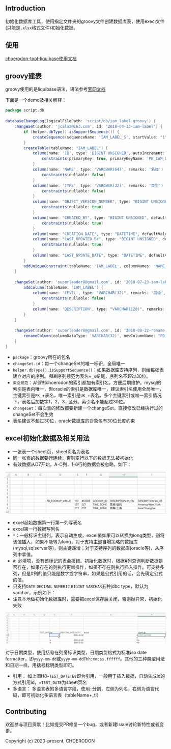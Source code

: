 ## Introduction

初始化数据库工具，使用指定文件夹的groovy文件创建数据库表，使用execl文件(只能是`.xlsx`格式文件)初始化数据。

## 使用

[choerodon-tool-liquibase使用文档](https://choerodon.io/zh/docs/development-guide/backend/framework/liquibase/)


## groovy建表

groovy使用的是liquibase语法，语法参考[官网文档](https://www.liquibase.org/documentation/changes/add_column.html)

下面是一个demo及相关解释：

```groovy
package script.db

databaseChangeLog(logicalFilePath: 'script/db/iam_label.groovy') {
    changeSet(author: 'jcalaz@163.com', id: '2018-04-13-iam-label') {
        if (helper.dbType().isSupportSequence()) {
            createSequence(sequenceName: 'IAM_LABEL_S', startValue: "1")
        }
        createTable(tableName: "IAM_LABEL") {
            column(name: 'ID', type: 'BIGINT UNSIGNED', autoIncrement: true, remarks: '表ID，主键，供其他表做外键，unsigned bigint、单表时自增、步长为 1') {
                constraints(primaryKey: true, primaryKeyName: 'PK_IAM_LABEL')
            }
            column(name: 'NAME', type: 'VARCHAR(64)', remarks: '名称') {
                constraints(nullable: false)
            }
            column(name: 'TYPE', type: 'VARCHAR(32)', remarks: '类型') {
                constraints(nullable: false)
            }
            column(name: "OBJECT_VERSION_NUMBER", type: "BIGINT UNSIGNED", defaultValue: "1") {
                constraints(nullable: true)
            }
            column(name: "CREATED_BY", type: "BIGINT UNSIGNED", defaultValue: "0") {
                constraints(nullable: true)
            }
            column(name: "CREATION_DATE", type: "DATETIME", defaultValueComputed: "CURRENT_TIMESTAMP")
            column(name: "LAST_UPDATED_BY", type: "BIGINT UNSIGNED", defaultValue: "0") {
                constraints(nullable: true)
            }
            column(name: "LAST_UPDATE_DATE", type: "DATETIME", defaultValueComputed: "CURRENT_TIMESTAMP")
        }
        addUniqueConstraint(tableName: 'IAM_LABEL', columnNames: 'NAME, TYPE', constraintName: 'UK_IAM_LABEL_U1')
    }

    changeSet(author: 'superleader8@gmail.com', id: '2018-07-23-iam-label-add-column') {
        addColumn(tableName: 'IAM_LABEL') {
            column(name: 'LEVEL', type: "VARCHAR(32)", remarks: '层级', afterColumn: 'TYPE') {
                constraints(nullable: false)
            }
            column(name: 'DESCRIPTION', type: "VARCHAR(128)", remarks: '描述', afterColumn: 'LEVEL')
        }
    }

    changeSet(author: 'superleader8@gmail.com', id: '2018-08-22-rename') {
        renameColumn(columnDataType: 'VARCHAR(32)', newColumnName: "FD_LEVEL", oldColumnName: "LEVEL", remarks: '层级', tableName: 'IAM_LABEL')
    }
}
```

- `package`：groovy所在的包名
- `changeSet.id`：每一个changeSet的唯一标识，全局唯一
- `helper.dbType().isSupportSequence()`：如果数据库支持序列，则给每张表建立对应的序列。*强制*序列规范为表名+`_s`结尾，序列名不超过30位。
- `索引规范`：*非强制*choerodon的索引都加有索引名，方便后期维护。mysql的索引是表内唯一，但oracle的索引是数据库唯一，建议索引名使用全局唯一，主键索引是`PK_`+表名，唯一索引是`UK_`+表名。多个主键索引或唯一索引情况下，表名后加数字1，2，3...区分。索引名不能超过30位。
-  `changeSet`：每次表的修改都要新建一个changeSet，直接修改已经执行过的changeSet不会生效
- 表名建议不超过30位，oracle数据库的对象名有30位长度约束

## excel初始化数据及相关用法

* 一张表一个sheet页，sheet页名为表名
* 同一张表的数据要行连续，否则空行以下的数据无法被初始化
* 有效数据从D7开始，A-C列，1-6行的数据会被忽略，如下：

![demo excel](images/excel.jpg)

* excel起始数据第一行第一列写表名
* excel第一行数据写列名
* `*`：一般标识主键列，表示自动生成，excel值如果可以转换为long类型，则将该值插入，如果不能转为long，对于支持主键自增策略的数据库(mysql,sqlserver等)，则主键递增；对于支持序列的数据库(oracle等)，从序列中拿值。
* `#`: 必填项，没有该标记的表会报错。初始化数据时，根据#列查询判断数据是否存在，如果存在的则执行更新操作，如果不存在则执行插入操作。可支持多列，但是#列的值只能是数字或字符串，如果是公式引用的话，会先确定公式的值。
* 只支持`DATE` `DECIMAL` `NUMERIC` `BIGINT` `VARCHAR`五种jdbc type，默认为varchar，示例如下：
* 注意本地做初始化数据库时，需要把excel保存后关闭，否则抛异常，初始化失败

![demo date](images/date.jpg)

对于日期类型，使用括号在列旁标识类型，日期类型格式为标准iso date formatter，即`yyyy-mm-dd`或`yyyy-mm-ddThh:mm:ss.ffffff`。其他的三种类型用法和日期一样，用括号标明类型即可。

* 引用： 如上图H8`=TEST_DATE!E8`即为引用，一般用于插入数据，自动生成id的方式引用id，`=TEST_DATE`为sheet页名
* 多语言： 多语言表的多语言字段，使用`:`分割，左侧为列名，右侧为语言代码，即可初始化多语言表（tableName+_tl）


## Contributing

欢迎参与项目贡献！比如提交PR修复一个bug，或者新建Issue讨论新特性或者变更。

Copyright (c) 2020-present, CHOERODON